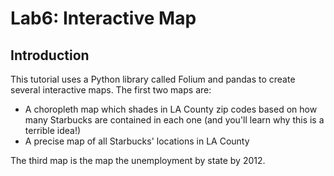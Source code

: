 # Lab6: Interactive Map
## Introduction

This tutorial uses a Python library called Folium and pandas to create several interactive maps. The first two maps are:
* A choropleth map which shades in LA County zip codes based on how many Starbucks are contained in each one (and you'll learn why this is a terrible idea!)
* A precise map of all Starbucks' locations in LA County

The third map is the map the unemployment by state by 2012.
